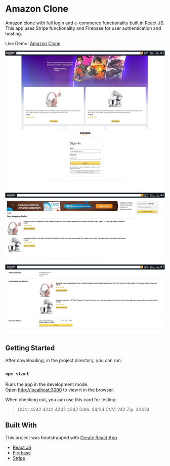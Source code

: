 # Amazon Clone

Amazon clone with full login and e-commerce functionality built in React JS.
This app uses Stripe functionality and Firebase for user authentication and hosting.

Live Demo: [Amazon Clone](https://clone-eb991.web.app/)

![Homepage](images/home.JPG)
![Login](images/login.JPG)
![Checkout](images/checkout.JPG)
![Payment](images/payment.JPG)

## Getting Started

After downloading, in the project directory, you can run:

### `npm start`

Runs the app in the development mode.<br />
Open [http://localhost:3000](http://localhost:3000) to view it in the browser.

When checking out, you can use this card for testing:

> CCN: 4242 4242 4242 4242 
> Date: 04/24 
> CVV: 242 
> Zip: 42424

## Built With

This project was bootstrapped with [Create React App](https://github.com/facebook/create-react-app).

* [React JS](https://reactjs.org/)
* [Firebase](https://firebase.google.com/)
* [Stripe](https://stripe.com/)